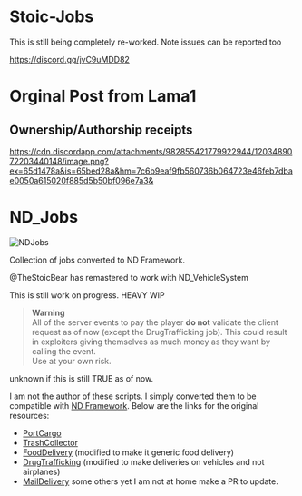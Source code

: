 # Stoic-Jobs

This is still being completely re-worked. 
Note issues can be reported too 

https://discord.gg/jvC9uMDD82











# Orginal Post from Lama1

## Ownership/Authorship receipts

https://cdn.discordapp.com/attachments/982855421779922944/1203489072203440148/image.png?ex=65d1478a&is=65bed28a&hm=7c6b9eaf9fb560736b064723e46feb7dbae0050a615020f885d5b50bf096e7a3&

# ND_Jobs
![NDJobs](https://user-images.githubusercontent.com/79053058/196249682-5a585dc0-a91a-4f3d-98b1-334e09ddf270.png)

Collection of jobs converted to ND Framework.

@TheStoicBear has remastered to work with ND_VehicleSystem

This is still work on progress. HEAVY WIP

> **Warning**  
> All of the server events to pay the player **do not** validate the client request as of now (except the DrugTrafficking job). 
> This could result in exploiters giving themselves as much money as they want by calling the event.  
> Use at your own risk.

unknown if this is still TRUE as of now.

I am not the author of these scripts. I simply converted them to be compatible with [ND Framework](https://github.com/Andyyy7666/ND_Framework). Below are the links for the original resources:  
- [PortCargo](https://forum.cfx.re/t/release-esx-standalone-order-preparation-delivery-job/1922803)
- [TrashCollector](https://forum.cfx.re/t/standalone-release-trashmaster-job/4049981)
- [FoodDelivery](https://forum.cfx.re/t/release-delivery-jobs-no-need-for-job-system/221649) (modified to make it generic food delivery)
- [DrugTrafficking](https://forum.cfx.re/t/air-trafficking-drugs-job-trashmaster-job-redeaux-standalone/4072328) (modified to make deliveries on vehicles and not airplanes)
- [MailDelivery](https://forum.cfx.re/t/maildelivery-v1-0-2-standalone-mail-delivery-job-for-paleto-bay-grapeseed-and-sandy-shores-extra-esx-addon/168076)
some others yet I am not at home make a PR to update.
